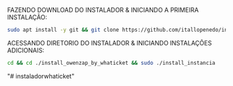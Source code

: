 FAZENDO DOWNLOAD DO INSTALADOR & INICIANDO A PRIMEIRA INSTALAÇÃO:

```bash
sudo apt install -y git && git clone https://github.com/itallopenedo/instaladorautomatico.git && sudo chmod -R 777 ./install_owenzap_by_whaticket && cd ./install_owenzap_by_whaticket && sudo ./install_primaria
```

ACESSANDO DIRETORIO DO INSTALADOR & INICIANDO INSTALAÇÕES ADICIONAIS:
```bash
cd && cd ./install_owenzap_by_whaticket && sudo ./install_instancia
```

"# instaladorwhaticket" 
